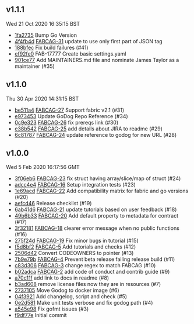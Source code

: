 ## v1.1.1
Wed 21 Oct 2020 16:35:15 BST

* [1fa2735](https://github.com/jhyehuang/fabric-contract-api-go/commit/1fa2735) Bump Go Version
* [4f4fb4d](https://github.com/jhyehuang/fabric-contract-api-go/commit/4f4fb4d) [FABCAG-31](https://jira.hyperledger.org/browse/FABCAG-31) update to use only first part of JSON tag
* [188bfec](https://github.com/jhyehuang/fabric-contract-api-go/commit/188bfec) Fix build failures (#41)
* [ef92fe0](https://github.com/jhyehuang/fabric-contract-api-go/commit/ef92fe0) FAB-17777 Create basic settings.yaml
* [901ce77](https://github.com/jhyehuang/fabric-contract-api-go/commit/901ce77) Add MAINTAINERS.md file and nominate James Taylor as a maintainer (#35)

## v1.1.0
Thu 30 Apr 2020 14:31:15 BST

* [be511a4](https://github.com/jhyehuang/fabric-contract-api-go/commit/be511a4) [FABCAG-27](https://jira.hyperledger.org/browse/FABCAG-27) Support fabric v2.1 (#31)
* [e973453](https://github.com/jhyehuang/fabric-contract-api-go/commit/e973453) Update GoDog Repo Reference (#34)
* [0c9e323](https://github.com/jhyehuang/fabric-contract-api-go/commit/0c9e323) [FABCAG-26](https://jira.hyperledger.org/browse/FABCAG-26) fix prereqs link (#30)
* [e38b542](https://github.com/jhyehuang/fabric-contract-api-go/commit/e38b542) [FABCAG-25](https://jira.hyperledger.org/browse/FABCAG-25) add details about JIRA to readme (#29)
* [6c81787](https://github.com/jhyehuang/fabric-contract-api-go/commit/6c81787) [FABCAG-24](https://jira.hyperledger.org/browse/FABCAG-24) update reference to godog for new URL (#28)

## v1.0.0
Wed  5 Feb 2020 16:17:56 GMT

* [3f06eb6](https://github.com/jhyehuang/fabric-contract-api-go/commit/3f06eb6) [FABCAG-23](https://jira.hyperledger.org/browse/FABCAG-23) fix struct having array/slice/map of struct (#24)
* [adcc4e4](https://github.com/jhyehuang/fabric-contract-api-go/commit/adcc4e4) [FABCAG-16](https://jira.hyperledger.org/browse/FABCAG-16) Setup integration tests (#23)
* [1e69acd](https://github.com/jhyehuang/fabric-contract-api-go/commit/1e69acd) [FABCAG-22](https://jira.hyperledger.org/browse/FABCAG-22) Add compatibility matrix for fabric and go versions (#20)
* [aefcd46](https://github.com/jhyehuang/fabric-contract-api-go/commit/aefcd46) Release checklist (#19)
* [6ab41d6](https://github.com/jhyehuang/fabric-contract-api-go/commit/6ab41d6) [FABCAG-21](https://jira.hyperledger.org/browse/FABCAG-21) update tutorials based on user feedback (#18)
* [49b6b33](https://github.com/jhyehuang/fabric-contract-api-go/commit/49b6b33) [FABCAG-20](https://jira.hyperledger.org/browse/FABCAG-20) Add default property to metadata for contract (#17)
* [3f32181](https://github.com/jhyehuang/fabric-contract-api-go/commit/3f32181) [FABCAG-18](https://jira.hyperledger.org/browse/FABCAG-18) clearer error message when no public functions (#16)
* [275f24d](https://github.com/jhyehuang/fabric-contract-api-go/commit/275f24d) [FABCAG-19](https://jira.hyperledger.org/browse/FABCAG-19) Fix minor bugs in tutorial (#15)
* [f5d8bf2](https://github.com/jhyehuang/fabric-contract-api-go/commit/f5d8bf2) [FABCAG-5](https://jira.hyperledger.org/browse/FABCAG-5) Add tutorials and checks (#12)
* [2506d42](https://github.com/jhyehuang/fabric-contract-api-go/commit/2506d42) Convert CODEOWNERS to pointer (#13)
* [7b9e79b](https://github.com/jhyehuang/fabric-contract-api-go/commit/7b9e79b) [FABCAG-4](https://jira.hyperledger.org/browse/FABCAG-4) Prevent beta release failing release build (#11)
* [c83d306](https://github.com/jhyehuang/fabric-contract-api-go/commit/c83d306) [FABCAG-3](https://jira.hyperledger.org/browse/FABCAG-3) change regex to match FABCAG (#10)
* [b02adca](https://github.com/jhyehuang/fabric-contract-api-go/commit/b02adca) [FABCAG-2](https://jira.hyperledger.org/browse/FABCAG-2) add code of conduct and contrib guide (#9)
* [a70c11f](https://github.com/jhyehuang/fabric-contract-api-go/commit/a70c11f) add link to docs in readme (#8)
* [b3ad608](https://github.com/jhyehuang/fabric-contract-api-go/commit/b3ad608) remove license files now they are in resources (#7)
* [2737105](https://github.com/jhyehuang/fabric-contract-api-go/commit/2737105) Move Godog to docker image (#6)
* [04f3921](https://github.com/jhyehuang/fabric-contract-api-go/commit/04f3921) Add changelog, script and check (#5)
* [0e2d581](https://github.com/jhyehuang/fabric-contract-api-go/commit/0e2d581) Make unit tests verbose and fix godog path (#4)
* [a545e98](https://github.com/jhyehuang/fabric-contract-api-go/commit/a545e98) Fix gofmt issues (#3)
* [f9df77e](https://github.com/jhyehuang/fabric-contract-api-go/commit/f9df77e) Initial commit